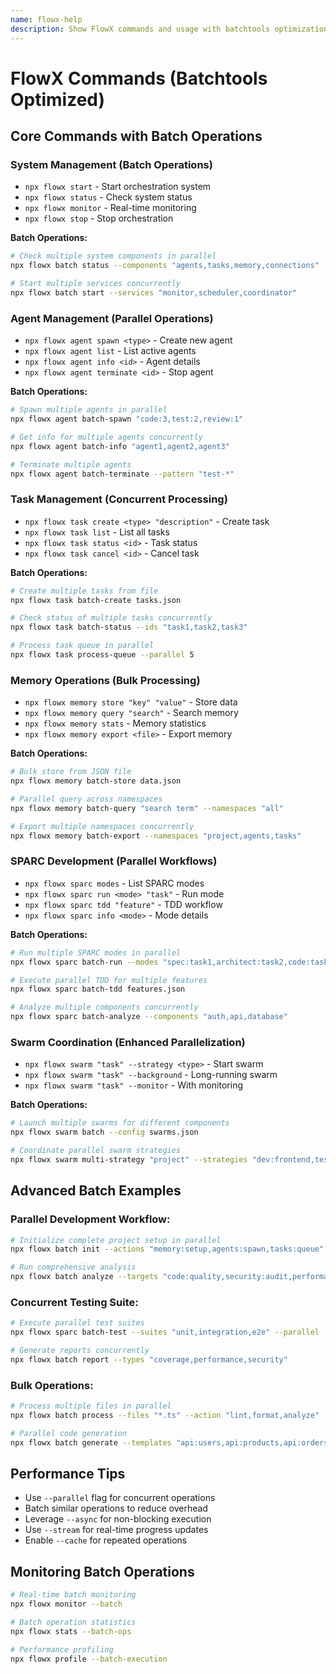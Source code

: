 ```yaml
---
name: flowx-help
description: Show FlowX commands and usage with batchtools optimization
---
```


# FlowX Commands (Batchtools Optimized)

## Core Commands with Batch Operations

### System Management (Batch Operations)
- `npx flowx start` - Start orchestration system
- `npx flowx status` - Check system status
- `npx flowx monitor` - Real-time monitoring
- `npx flowx stop` - Stop orchestration

**Batch Operations:**
```bash
# Check multiple system components in parallel
npx flowx batch status --components "agents,tasks,memory,connections"

# Start multiple services concurrently
npx flowx batch start --services "monitor,scheduler,coordinator"
```

### Agent Management (Parallel Operations)
- `npx flowx agent spawn <type>` - Create new agent
- `npx flowx agent list` - List active agents
- `npx flowx agent info <id>` - Agent details
- `npx flowx agent terminate <id>` - Stop agent

**Batch Operations:**
```bash
# Spawn multiple agents in parallel
npx flowx agent batch-spawn "code:3,test:2,review:1"

# Get info for multiple agents concurrently
npx flowx agent batch-info "agent1,agent2,agent3"

# Terminate multiple agents
npx flowx agent batch-terminate --pattern "test-*"
```

### Task Management (Concurrent Processing)
- `npx flowx task create <type> "description"` - Create task
- `npx flowx task list` - List all tasks
- `npx flowx task status <id>` - Task status
- `npx flowx task cancel <id>` - Cancel task

**Batch Operations:**
```bash
# Create multiple tasks from file
npx flowx task batch-create tasks.json

# Check status of multiple tasks concurrently
npx flowx task batch-status --ids "task1,task2,task3"

# Process task queue in parallel
npx flowx task process-queue --parallel 5
```

### Memory Operations (Bulk Processing)
- `npx flowx memory store "key" "value"` - Store data
- `npx flowx memory query "search"` - Search memory
- `npx flowx memory stats` - Memory statistics
- `npx flowx memory export <file>` - Export memory

**Batch Operations:**
```bash
# Bulk store from JSON file
npx flowx memory batch-store data.json

# Parallel query across namespaces
npx flowx memory batch-query "search term" --namespaces "all"

# Export multiple namespaces concurrently
npx flowx memory batch-export --namespaces "project,agents,tasks"
```

### SPARC Development (Parallel Workflows)
- `npx flowx sparc modes` - List SPARC modes
- `npx flowx sparc run <mode> "task"` - Run mode
- `npx flowx sparc tdd "feature"` - TDD workflow
- `npx flowx sparc info <mode>` - Mode details

**Batch Operations:**
```bash
# Run multiple SPARC modes in parallel
npx flowx sparc batch-run --modes "spec:task1,architect:task2,code:task3"

# Execute parallel TDD for multiple features
npx flowx sparc batch-tdd features.json

# Analyze multiple components concurrently
npx flowx sparc batch-analyze --components "auth,api,database"
```

### Swarm Coordination (Enhanced Parallelization)
- `npx flowx swarm "task" --strategy <type>` - Start swarm
- `npx flowx swarm "task" --background` - Long-running swarm
- `npx flowx swarm "task" --monitor` - With monitoring

**Batch Operations:**
```bash
# Launch multiple swarms for different components
npx flowx swarm batch --config swarms.json

# Coordinate parallel swarm strategies
npx flowx swarm multi-strategy "project" --strategies "dev:frontend,test:backend,docs:api"
```

## Advanced Batch Examples

### Parallel Development Workflow:
```bash
# Initialize complete project setup in parallel
npx flowx batch init --actions "memory:setup,agents:spawn,tasks:queue"

# Run comprehensive analysis
npx flowx batch analyze --targets "code:quality,security:audit,performance:profile"
```

### Concurrent Testing Suite:
```bash
# Execute parallel test suites
npx flowx sparc batch-test --suites "unit,integration,e2e" --parallel

# Generate reports concurrently
npx flowx batch report --types "coverage,performance,security"
```

### Bulk Operations:
```bash
# Process multiple files in parallel
npx flowx batch process --files "*.ts" --action "lint,format,analyze"

# Parallel code generation
npx flowx batch generate --templates "api:users,api:products,api:orders"
```

## Performance Tips
- Use `--parallel` flag for concurrent operations
- Batch similar operations to reduce overhead
- Leverage `--async` for non-blocking execution
- Use `--stream` for real-time progress updates
- Enable `--cache` for repeated operations

## Monitoring Batch Operations
```bash
# Real-time batch monitoring
npx flowx monitor --batch

# Batch operation statistics
npx flowx stats --batch-ops

# Performance profiling
npx flowx profile --batch-execution
```